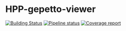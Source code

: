 # HPP-gepetto-viewer

[![Building Status](https://travis-ci.org/humanoid-path-planner/hpp-gepetto-viewer.svg?branch=master)](https://travis-ci.org/humanoid-path-planner/hpp-gepetto-viewer)
[![Pipeline status](https://gepgitlab.laas.fr/humanoid-path-planner/hpp-gepetto-viewer/badges/master/pipeline.svg)](https://gepgitlab.laas.fr/humanoid-path-planner/hpp-gepetto-viewer/commits/master)
[![Coverage report](https://gepgitlab.laas.fr/humanoid-path-planner/hpp-gepetto-viewer/badges/master/coverage.svg?job=doc-coverage)](http://projects.laas.fr/gepetto/doc/humanoid-path-planner/hpp-gepetto-viewer/master/coverage/)

